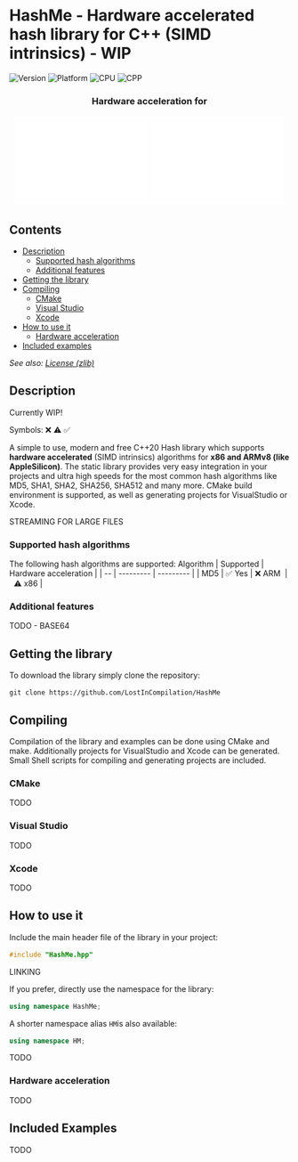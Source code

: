 # HashMe - Hardware accelerated hash library for C++ (SIMD intrinsics) - WIP

![Version](https://img.shields.io/badge/Version-V0.1-brightgreen?style=flat&&logo=framework) ![Platform](https://img.shields.io/badge/Platform-Windows%20%7C%20Linux%20%7C%20macOS%20-blue?style=flat&&logo=buffer) ![CPU](https://img.shields.io/badge/CPU-x86%20%7C%20ARMv8-red?style=flat&&logo=qmk) ![CPP](https://img.shields.io/badge/Language-C++20-orange?style=flat&&logo=C%2b%2b)

<h3 align="center">Hardware acceleration for</h3>
<p align="center" width="100%">
<img src="/img/intel_logo.svg" alt="Intel logo"/>
<img src="/img/arm_logo.svg" alt="ARM logo"/>
</p>

## Contents
- [Description](#description)
    - [Supported hash algorithms](#supported-hash-algorithms)
    - [Additional features](#additional-features)
- [Getting the library](#getting-the-library)
- [Compiling](#compiling)
    - [CMake](#cmake)
    - [Visual Studio](#visual-studio)
    - [Xcode](#xcode)
- [How to use it](#how-to-use-it)
    - [Hardware acceleration](#hardware-acceleration)
- [Included examples](#included-examples)

*See also: [License (zlib)](LICENSE.md)*

## Description
Currently WIP!

Symbols: ❌ ⚠️ ✅

A simple to use, modern and free C++20 Hash library which supports **hardware accelerated** (SIMD intrinsics) algorithms for **x86 and ARMv8 (like AppleSilicon)**. The static library provides very easy integration in your projects and ultra high speeds for the most common hash algorithms like MD5, SHA1, SHA2, SHA256, SHA512 and many more.
CMake build environment is supported, as well as generating projects for VisualStudio or Xcode.

STREAMING FOR LARGE FILES

### Supported hash algorithms
The following hash algorithms are supported:
Algorithm | Supported | Hardware acceleration |
| -- | --------- | --------- |
| MD5 | ✅ Yes | ❌ ARM&nbsp;&nbsp;\|&nbsp;&nbsp;⚠️ x86 |

### Additional features
TODO - BASE64

## Getting the library
To download the library simply clone the repository:
~~~
git clone https://github.com/LostInCompilation/HashMe
~~~

## Compiling
Compilation of the library and examples can be done using CMake and make. Additionally projects for VisualStudio and Xcode can be generated. Small Shell scripts for compiling and generating projects are included.

### CMake
TODO

### Visual Studio
TODO

### Xcode
TODO

## How to use it
Include the main header file of the library in your project:
```cpp
#include "HashMe.hpp"
```

LINKING

If you prefer, directly use the namespace for the library:
```cpp
using namespace HashMe;
```
A shorter namespace alias ```HM```is also available:
```cpp
using namespace HM;
```

TODO

### Hardware acceleration
TODO

## Included Examples
TODO


